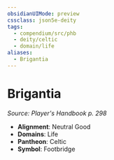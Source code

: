 ```yaml
---
obsidianUIMode: preview
cssclass: json5e-deity
tags:
  - compendium/src/phb
  - deity/celtic
  - domain/life
aliases:
  - Brigantia
---
```

# Brigantia
*Source: Player's Handbook p. 298* 

- **Alignment**: Neutral Good
- **Domains**: Life
- **Pantheon**: Celtic
- **Symbol**: Footbridge